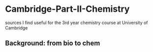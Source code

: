 # Cambridge-Part-II-Chemistry
sources I find useful for the 3rd year chemistry course at University of Cambridge

## Background: from bio to chem
